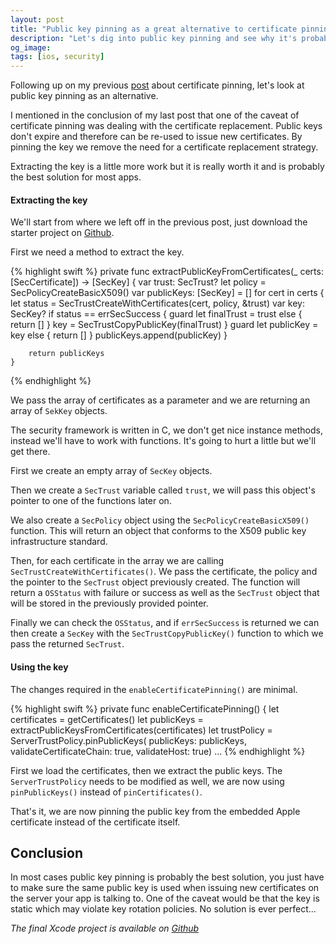 ```yaml
---
layout: post
title: "Public key pinning as a great alternative to certificate pinning"
description: "Let's dig into public key pinning and see why it's probably a better solution than certificate pinning in most cases."
og_image: 
tags: [ios, security]
---
```


Following up on my previous [post](http://www.vincentrenais.com/posts/adding-certificate-pinning-to-your-ios-app) about certificate pinning, let's look at public key pinning as an alternative.

I mentioned in the conclusion of my last post that one of the caveat of certificate pinning was dealing with the certificate replacement. Public keys don't expire and therefore can be re-used to issue new certificates. By pinning the key we remove the need for a certificate replacement strategy.

Extracting the key is a little more work but it is really worth it and is probably the best solution for most apps.
 
#### Extracting the key

We'll start from where we left off in the previous post, just download the starter project on [Github](https://github.com/vincentrenais/CertificatePinningExample/tree/master).

First we need a method to extract the key.

{% highlight swift %}
private func extractPublicKeyFromCertificates(_ certs: [SecCertificate]) -> [SecKey] {
        var trust: SecTrust?
        let policy = SecPolicyCreateBasicX509()
        var publicKeys: [SecKey] = []
        for cert in certs {
            let status = SecTrustCreateWithCertificates(cert, policy, &trust)
            var key: SecKey?
            if status == errSecSuccess {
                guard let finalTrust = trust else { return [] }
                key = SecTrustCopyPublicKey(finalTrust)
            }
            guard let publicKey = key else { return [] }
            publicKeys.append(publicKey)
        }

        return publicKeys
    } 
{% endhighlight %}

We pass the array of certificates as a parameter and we are returning an array of `SekKey` objects.

The security framework is written in C, we don't get nice instance methods, instead we'll have to work with functions. It's going to hurt a little but we'll get there.

First we create an empty array of `SecKey` objects.

Then we create a `SecTrust` variable called `trust`, we will pass this object's pointer to one of the functions later on.

We also create a `SecPolicy` object using the `SecPolicyCreateBasicX509()` function. This will return an object that conforms to the X509 public key infrastructure standard.

Then, for each certificate in the array we are calling  `SecTrustCreateWithCertificates()`. We pass the certificate, the policy and the pointer to the `SecTrust` object previously created. The function will return a `OSStatus` with failure or success as well as the `SecTrust` object that will be stored in the previously provided pointer.

Finally we can check the `OSStatus`, and if `errSecSuccess` is returned we can then create a `SecKey` with the `SecTrustCopyPublicKey()` function to which we pass the returned  `SecTrust`.

#### Using the key

The changes required in the `enableCertificatePinning()` are minimal.

{% highlight swift %}
private func enableCertificatePinning() {
    let certificates = getCertificates()
    let publicKeys = extractPublicKeysFromCertificates(certificates)
    let trustPolicy = ServerTrustPolicy.pinPublicKeys(
        publicKeys: publicKeys,
        validateCertificateChain: true,
        validateHost: true)
...
{% endhighlight %}

First we load the certificates, then we extract the public keys. The `ServerTrustPolicy` needs to be modified as well, we are now using `pinPublicKeys()` instead of `pinCertificates()`.

That's it, we are now pinning the public key from the embedded Apple certificate instead of the certificate itself.

## Conclusion

In most cases public key pinning is probably the best solution, you just have to make sure the same public key is used when issuing new certificates on the server your app is talking to. One of the caveat would be that the key is static which may violate key rotation policies. No solution is ever perfect...

_The final Xcode project is available on [Github](https://github.com/vincentrenais/CertificatePinningExample/tree/publicKeyPinning)_